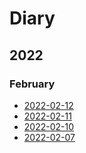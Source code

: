 # Diary

## 2022

### February

- [2022-02-12](2022-02-12)
- [2022-02-11](2022-02-11)
- [2022-02-10](2022-02-10)
- [2022-02-07](2022-02-07)
